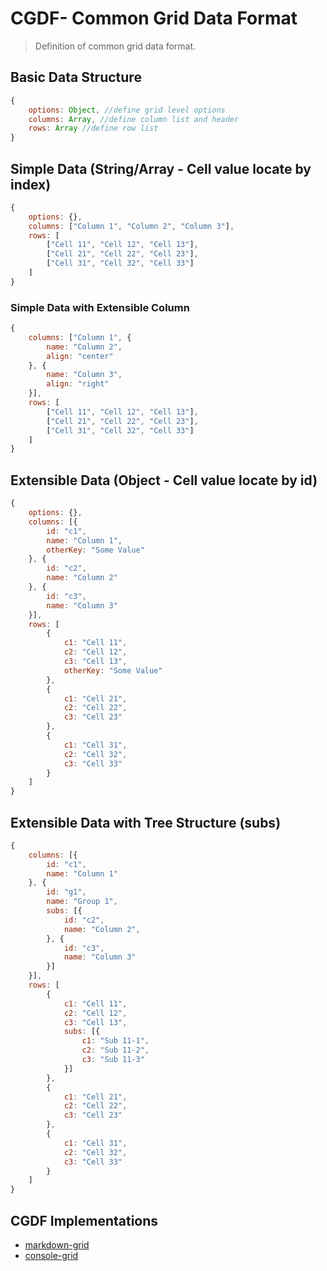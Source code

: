 # CGDF- Common Grid Data Format
> Definition of common grid data format.


## Basic Data Structure
```js
{
    options: Object, //define grid level options
    columns: Array, //define column list and header
    rows: Array //define row list
}
```

## Simple Data (String/Array - Cell value locate by index)
```js
{
    options: {},
    columns: ["Column 1", "Column 2", "Column 3"], 
    rows: [
        ["Cell 11", "Cell 12", "Cell 13"],
        ["Cell 21", "Cell 22", "Cell 23"],
        ["Cell 31", "Cell 32", "Cell 33"]
    ] 
}
```
### Simple Data with Extensible Column
```js
{
    columns: ["Column 1", {
        name: "Column 2",
        align: "center"
    }, {
        name: "Column 3",
        align: "right"
    }], 
    rows: [
        ["Cell 11", "Cell 12", "Cell 13"],
        ["Cell 21", "Cell 22", "Cell 23"],
        ["Cell 31", "Cell 32", "Cell 33"]
    ] 
}
```

## Extensible Data (Object - Cell value locate by id)
```js
{
    options: {},
    columns: [{
        id: "c1",
        name: "Column 1",
        otherKey: "Some Value"
    }, {
        id: "c2",
        name: "Column 2"
    }, {
        id: "c3",
        name: "Column 3"
    }], 
    rows: [
        {
            c1: "Cell 11",
            c2: "Cell 12",
            c3: "Cell 13",
            otherKey: "Some Value"
        },
        {
            c1: "Cell 21",
            c2: "Cell 22",
            c3: "Cell 23"
        },
        {
            c1: "Cell 31",
            c2: "Cell 32",
            c3: "Cell 33"
        }
    ] 
}
```

## Extensible Data with Tree Structure (subs)
```js
{
    columns: [{
        id: "c1",
        name: "Column 1"
    }, {
        id: "g1",
        name: "Group 1",
        subs: [{
            id: "c2",
            name: "Column 2",
        }, {
            id: "c3",
            name: "Column 3"
        }]
    }], 
    rows: [
        {
            c1: "Cell 11",
            c2: "Cell 12",
            c3: "Cell 13",
            subs: [{
                c1: "Sub 11-1",
                c2: "Sub 11-2",
                c3: "Sub 11-3"
            }]
        },
        {
            c1: "Cell 21",
            c2: "Cell 22",
            c3: "Cell 23"
        },
        {
            c1: "Cell 31",
            c2: "Cell 32",
            c3: "Cell 33"
        }
    ] 
}
```

## CGDF Implementations

- [markdown-grid](https://github.com/cenfun/markdown-grid) 
- [console-grid](https://github.com/cenfun/console-grid)
